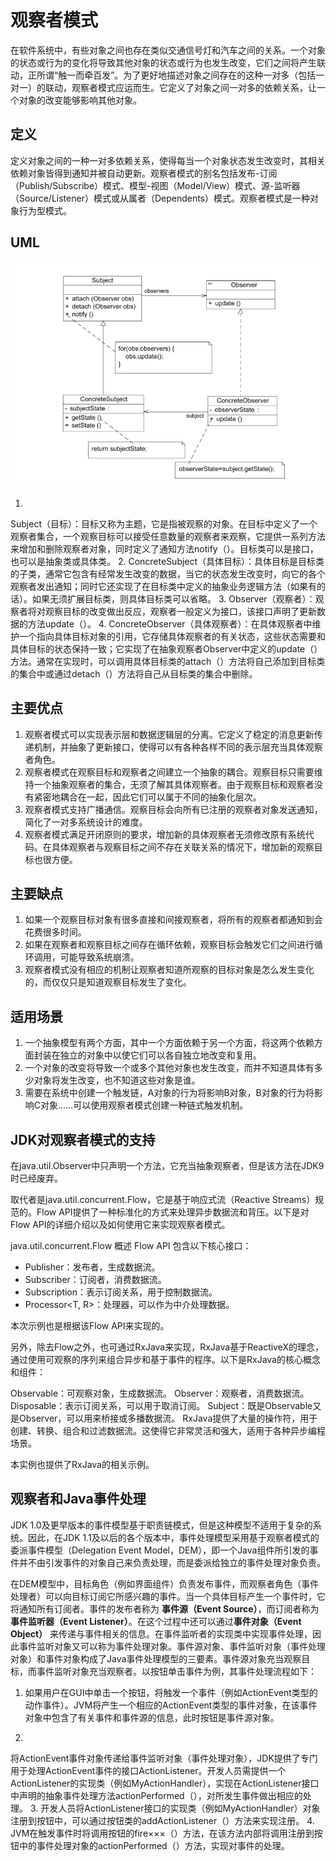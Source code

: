 # 观察者模式

在软件系统中，有些对象之间也存在类似交通信号灯和汽车之间的关系。一个对象的状态或行为的变化将导致其他对象的状态或行为也发生改变，它们之间将产生联动，正所谓“触一而牵百发”。为了更好地描述对象之间存在的这种一对多（包括一对一）的联动，观察者模式应运而生。它定义了对象之间一对多的依赖关系，让一个对象的改变能够影响其他对象。

## 定义

定义对象之间的一种一对多依赖关系，使得每当一个对象状态发生改变时，其相关依赖对象皆得到通知并被自动更新。观察者模式的别名包括发布-订阅（Publish/Subscribe）模式、模型-视图（Model/View）模式、源-监听器（Source/Listener）模式或从属者（Dependents）模式。观察者模式是一种对象行为型模式。

## UML

![alt text](./.gitbook/assets/image.png)

1.
Subject（目标）：目标又称为主题，它是指被观察的对象。在目标中定义了一个观察者集合，一个观察目标可以接受任意数量的观察者来观察，它提供一系列方法来增加和删除观察者对象，同时定义了通知方法notify（）。目标类可以是接口，也可以是抽象类或具体类。
2.
ConcreteSubject（具体目标）：具体目标是目标类的子类，通常它包含有经常发生改变的数据，当它的状态发生改变时，向它的各个观察者发出通知；同时它还实现了在目标类中定义的抽象业务逻辑方法（如果有的话）。如果无须扩展目标类，则具体目标类可以省略。
3. Observer（观察者）：观察者将对观察目标的改变做出反应，观察者一般定义为接口，该接口声明了更新数据的方法update（）。
4.
ConcreteObserver（具体观察者）：在具体观察者中维护一个指向具体目标对象的引用，它存储具体观察者的有关状态，这些状态需要和具体目标的状态保持一致；它实现了在抽象观察者Observer中定义的update（）方法。通常在实现时，可以调用具体目标类的attach（）方法将自己添加到目标类的集合中或通过detach（）方法将自己从目标类的集合中删除。

## 主要优点

1. 观察者模式可以实现表示层和数据逻辑层的分离。它定义了稳定的消息更新传递机制，并抽象了更新接口，使得可以有各种各样不同的表示层充当具体观察者角色。
2. 观察者模式在观察目标和观察者之间建立一个抽象的耦合。观察目标只需要维持一个抽象观察者的集合，无须了解其具体观察者。由于观察目标和观察者没有紧密地耦合在一起，因此它们可以属于不同的抽象化层次。
3. 观察者模式支持广播通信。观察目标会向所有已注册的观察者对象发送通知，简化了一对多系统设计的难度。
4. 观察者模式满足开闭原则的要求，增加新的具体观察者无须修改原有系统代码。在具体观察者与观察目标之间不存在关联关系的情况下，增加新的观察目标也很方便。

## 主要缺点

1. 如果一个观察目标对象有很多直接和间接观察者，将所有的观察者都通知到会花费很多时间。
2. 如果在观察者和观察目标之间存在循环依赖，观察目标会触发它们之间进行循环调用，可能导致系统崩溃。
3. 观察者模式没有相应的机制让观察者知道所观察的目标对象是怎么发生变化的，而仅仅只是知道观察目标发生了变化。

## 适用场景

1. 一个抽象模型有两个方面，其中一个方面依赖于另一个方面，将这两个依赖方面封装在独立的对象中以使它们可以各自独立地改变和复用。
2. 一个对象的改变将导致一个或多个其他对象也发生改变，而并不知道具体有多少对象将发生改变，也不知道这些对象是谁。
3. 需要在系统中创建一个触发链，A对象的行为将影响B对象，B对象的行为将影响C对象……可以使用观察者模式创建一种链式触发机制。

## JDK对观察者模式的支持

在java.util.Observer中只声明一个方法，它充当抽象观察者，但是该方法在JDK9时已经废弃。

取代者是java.util.concurrent.Flow，它是基于响应式流（Reactive Streams）规范的。Flow API提供了一种标准化的方式来处理异步数据流和背压。以下是对Flow
API的详细介绍以及如何使用它来实现观察者模式。

java.util.concurrent.Flow 概述
Flow API 包含以下核心接口：

- Publisher<T>：发布者，生成数据流。
- Subscriber<T>：订阅者，消费数据流。
- Subscription：表示订阅关系，用于控制数据流。
- Processor<T, R>：处理器，可以作为中介处理数据。

本次示例也是根据该Flow API来实现的。

另外，除去Flow之外，也可通过RxJava来实现，RxJava基于ReactiveX的理念，通过使用可观察的序列来组合异步和基于事件的程序。以下是RxJava的核心概念和组件：

Observable<T>：可观察对象，生成数据流。
Observer<T>：观察者，消费数据流。
Disposable：表示订阅关系，可以用于取消订阅。
Subject<T>：既是Observable又是Observer，可以用来桥接或多播数据流。
RxJava提供了大量的操作符，用于创建、转换、组合和过滤数据流。这使得它非常灵活和强大，适用于各种异步编程场景。

本实例也提供了RxJava的相关示例。

## 观察者和Java事件处理

JDK 1.0及更早版本的事件模型基于职责链模式，但是这种模型不适用于复杂的系统。因此，在JDK
1.1及以后的各个版本中，事件处理模型采用基于观察者模式的委派事件模型（Delegation Event
Model，DEM），即一个Java组件所引发的事件并不由引发事件的对象自己来负责处理，而是委派给独立的事件处理对象负责。

在DEM模型中，目标角色（例如界面组件）负责发布事件，而观察者角色（事件处理者）可以向目标订阅它所感兴趣的事件。当一个具体目标产生一个事件时，它将通知所有订阅者。事件的发布者称为
**事件源（Event Source）**，而订阅者称为**事件监听器（Event Listener）**。在这个过程中还可以通过**事件对象（Event Object）**
来传递与事件相关的信息。在事件监听者的实现类中实现事件处理，因此事件监听对象又可以称为事件处理对象。事件源对象、事件监听对象（事件处理对象）和事件对象构成了Java事件处理模型的三要素。事件源对象充当观察目标，而事件监听对象充当观察者。以按钮单击事件为例，其事件处理流程如下：

1. 如果用户在GUI中单击一个按钮，将触发一个事件（例如ActionEvent类型的动作事件）。JVM将产生一个相应的ActionEvent类型的事件对象，在该事件对象中包含了有关事件和事件源的信息，此时按钮是事件源对象。

2.
将ActionEvent事件对象传递给事件监听对象（事件处理对象），JDK提供了专门用于处理ActionEvent事件的接口ActionListener。开发人员需提供一个ActionListener的实现类（例如MyActionHandler），实现在ActionListener接口中声明的抽象事件处理方法actionPerformed（），对所发生事件做出相应的处理。
3. 开发人员将ActionListener接口的实现类（例如MyActionHandler）对象注册到按钮中，可以通过按钮类的addActionListener（）方法来实现注册。
4. JVM在触发事件时将调用按钮的fire×××（）方法，在该方法内部将调用注册到按钮中的事件处理对象的actionPerformed（）方法，实现对事件的处理。
